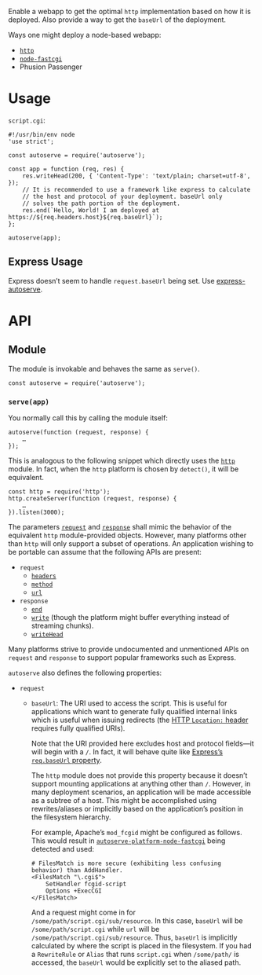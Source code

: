 Enable a webapp to get the optimal `http` implementation based on how
it is deployed. Also provide a way to get the `baseUrl` of the
deployment.

Ways one might deploy a node-based webapp:

* [`http`](https://nodejs.org/api/http.html)
* [`node-fastcgi`](https://github.com/fbbdev/node-fastcgi)
* Phusion Passenger

# Usage

`script.cgi`:

    #!/usr/bin/env node
    'use strict';
    
    const autoserve = require('autoserve');
    
    const app = function (req, res) {
        res.writeHead(200, { 'Content-Type': 'text/plain; charset=utf-8', });
        // It is recommended to use a framework like express to calculate
        // the host and protocol of your deployment. baseUrl only
        // solves the path portion of the deployment.
        res.end(`Hello, World! I am deployed at https://${req.headers.host}${req.baseUrl}`);
    };
    
    autoserve(app);

## Express Usage

Express doesn’t seem to handle `request.baseUrl` being set. Use
[express-autoserve](https://github.com/binki/express-autoserve).

# API

## Module

The module is invokable and behaves the same as `serve()`.

    const autoserve = require('autoserve');

### `serve(app)`

You normally call this by calling the module itself:

    autoserve(function (request, response) {
        …
    });

This is analogous to the following snippet which directly uses the
[`http`](https://nodejs.org/api/http.html) module. In fact, when the
`http` platform is chosen by `detect()`, it will be equivalent.

    const http = require('http');
    http.createServer(function (request, response) {
        …
    }).listen(3000);

The parameters
[`request`](https://nodejs.org/api/http.html#http_class_http_incomingmessage)
and
[`response`](https://nodejs.org/api/http.html#http_class_http_serverresponse)
shall mimic the behavior of the equivalent `http` module-provided
objects. However, many platforms other than `http` will only support a
subset of operations. An application wishing to be portable can assume
that the following APIs are present:

* `request`
  * [`headers`](https://nodejs.org/api/http.html#http_message_headers)
  * [`method`](https://nodejs.org/api/http.html#http_message_method)
  * [`url`](https://nodejs.org/api/http.html#http_message_url)
* `response`
  * [`end`](https://nodejs.org/api/http.html#http_response_end_data_encoding_callback)
  * [`write`](https://nodejs.org/api/http.html#http_response_write_chunk_encoding_callback) (though the platform might buffer everything instead of streaming chunks).
  * [`writeHead`](https://nodejs.org/api/http.html#http_response_writehead_statuscode_statusmessage_headers)

Many platforms strive to provide undocumented and unmentioned APIs on
`request` and `response` to support popular frameworks such as
Express.

`autoserve` also defines the following properties:

* `request`

  * `baseUrl`: The URI used to access the script. This is useful for
    applications which want to generate fully qualified internal links
    which is useful when issuing redirects (the [HTTP `Location:`
    header](https://www.w3.org/Protocols/rfc2616/rfc2616-sec14.html#sec14.30)
    requires fully qualified URIs).

    Note that the URI provided here excludes host and protocol
    fields—it will begin with a `/`. In fact, it will behave quite
    like [Express’s `req.baseUrl`
    property](https://expressjs.com/en/4x/api.html#req.baseUrl).

    The `http` module does not provide this property because it
    doesn’t support mounting applications at anything other than
    `/`. However, in many deployment scenarios, an application will be
    made accessible as a subtree of a host. This might be accomplished
    using rewrites/aliases or implicitly based on the application’s
    position in the filesystem hierarchy.

    For example, Apache’s `mod_fcgid` might be configured as follows.
    This would result in
    [`autoserve-platform-node-fastcgi`](https://github.com/binki/autoserve-platform-node-fastcgi)
    being detected and used:

        # FilesMatch is more secure (exhibiting less confusing behavior) than AddHandler.
        <FilesMatch "\.cgi$">
            SetHandler fcgid-script
            Options +ExecCGI
        </FilesMatch>

    And a request might come in for
    `/some/path/script.cgi/sub/resource`. In this case, `baseUrl` will
    be `/some/path/script.cgi` while `url` will be
    `/some/path/script.cgi/sub/resource`. Thus, `baseUrl` is
    implicitly calculated by where the script is placed in the
    filesystem. If you had a `RewriteRule` or `Alias` that runs
    `script.cgi` when `/some/path/` is accessed, the `baseUrl` would
    be explicitly set to the aliased path.
